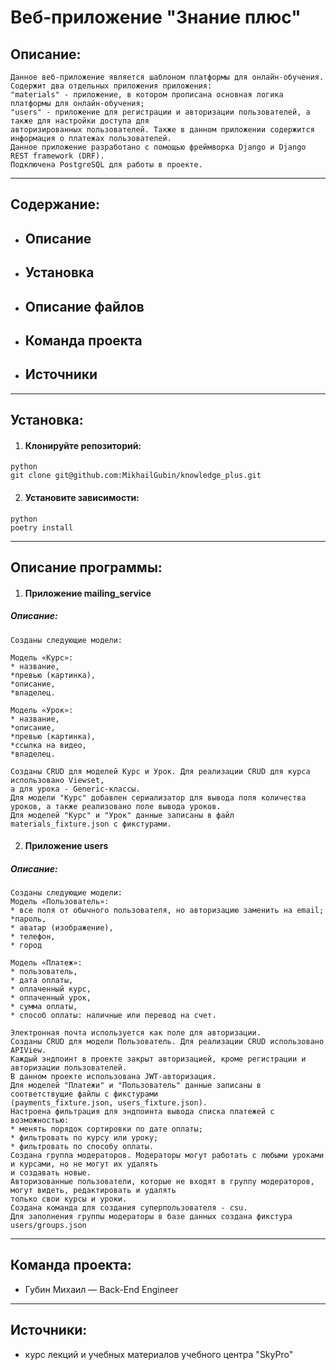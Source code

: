# Веб-приложение "Знание плюс"

## Описание:      
    Данное веб-приложение является шаблоном платформы для онлайн-обучения.
    Содержит два отдельных приложения приложения: 
    "materials" - приложение, в котором прописана основная логика платформы для онлайн-обучения;    
    "users" - приложение для регистрации и авторизации пользователей, а также для настройки доступа для 
    авторизированных пользователей. Также в данном приложении содержится информация о платежах пользователей.     
    Данное приложение разработано с помощью фреймворка Django и Django REST framework (DRF).
    Подключена PostgreSQL для работы в проекте.
    
---

## Содержание:
* ## <a id="title1">Описание</a>
* ## <a id="title1">Установка</a>
* ## <a id="title1">Описание файлов</a>
* ## <a id="title1">Команда проекта</a>
* ## <a id="title1">Источники</a>

---

## Установка:
1. #### Клонируйте репозиторий:
```commandline
python
git clone git@github.com:MikhailGubin/knowledge_plus.git
```

2. #### Установите зависимости:
```commandline
python
poetry install
```

---

## Описание программы:

1. #### Приложение mailing_service 
##### Описание:        
    Созданы следующие модели:

    Модель «Курс»:
    * название,
    *превью (картинка),
    *описание,
    *владелец.
    
    Модель «Урок»:
    * название,
    *описание,
    *превью (картинка),
    *ссылка на видео,
    *владелец.

    Созданы CRUD для моделей Курс и Урок. Для реализации CRUD для курса использовано Viewset, 
    а для урока - Generic-классы.
    Для модели "Курс" добавлен сериализатор для вывода поля количества уроков, а также реализовано поле вывода уроков.
    Для моделей "Курс" и "Урок" данные записаны в файл materials_fixture.json с фикстурами.
   
2. #### Приложение users 
##### Описание: 
    Созданы следующие модели:
    Модель «Пользователь»:   
    * все поля от обычного пользователя, но авторизацию заменить на email;
    *пароль,
    * аватар (изображение),
    * телефон,
    * город

    Модель «Платеж»:   
    * пользователь,
    * дата оплаты,
    * оплаченный курс,
    * оплаченный урок,
    * сумма оплаты,
    * способ оплаты: наличные или перевод на счет.
    
    Электронная почта используется как поле для авторизации.
    Созданы CRUD для модели Пользователь. Для реализации CRUD использовано APIView.
    Каждый эндпоинт в проекте закрыт авторизацией, кроме регистрации и авторизации пользователей.
    В данном проекте использована JWT-авторизация.
    Для моделей "Платежи" и "Пользователь" данные записаны в соответствущие файлы с фикстурами 
    (payments_fixture.json, users_fixture.json). 
    Настроена фильтрация для эндпоинта вывода списка платежей с возможностью:
    * менять порядок сортировки по дате оплаты;
    * фильтровать по курсу или уроку;
    * фильтровать по способу оплаты.  
    Создана группа модераторов. Модераторы могут работать с любыми уроками и курсами, но не могут их удалять
    и создавать новые.
    Авторизованные пользователи, которые не входят в группу модераторов, могут видеть, редактировать и удалять
    только свои курсы и уроки.
    Создана команда для создания суперпользователя - csu.
    Для заполнения группы модераторы в базе данных создана фикстура users/groups.json
    
---

## Команда проекта:
* Губин Михаил — Back-End Engineer

---

## Источники:
* курс лекций и учебных материалов учебного центра "SkyPro"
